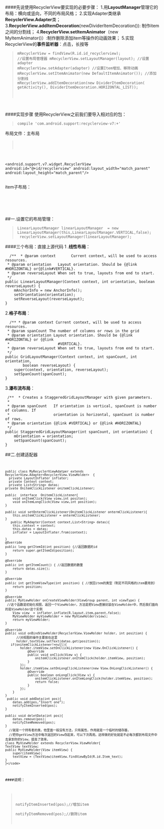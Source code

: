 ####先说使用RecyclerView要实现的必要步骤：
1.用**LayoutManager**管理它的布局：横向或竖向，不同的布局风格；
2.实现Adapter类继承**RecyclerView.Adapter**类；
3.**RecyclerView.addItemDecoration**(newDividerItemDecoration()):
制作item之间的分割线；
4.**RecyclerView.setItemAnimator**（new MyItemAnimator()）:制作删除添加item等操作的动画效果；
5.实现RecyclerView的**事件监听器**：点击，长按等
><code>mRecyclerView = findView(R.id.id_recyclerview);
//设置布局管理器
mRecyclerView.setLayoutManager(layout);
//设置adapter
mRecyclerView.setAdapter(adapter)
//设置Item增加、移除动画
mRecyclerView.setItemAnimator(new DefaultItemAnimator());
//添加分割线
mRecyclerView.addItemDecoration(new DividerItemDecoration(
                getActivity(), DividerItemDecoration.HORIZONTAL_LIST));
</code>

####实现步骤
使用RecyclerView之前我们要导入相对应的包：  
><code>compile 'com.android.support:recyclerview-v7:+'</code>

布局文件：主布局
><pre><code>
 <android.support.v7.widget.RecyclerView
        android:id="@+id/recyclerview"
        android:layout_width="match_parent"
        android:layout_height="match_parent"/>  
</code></pre>

item子布局：
<pre><code>
<LinearLayout xmlns:android="http://schemas.android.com/apk/res/android"
    android:layout_width="match_parent"
    android:background="@drawable/item_bg"
    android:layout_margin="3dp"
    android:layout_height="72dp">    
<TextView
        android:layout_width="72dp"
        android:layout_height="match_parent"
        android:id="@+id/Item_text"
        android:gravity="center" />
</LinearLayout>
</code></pre>
   
##一.设置它的布局管理：
>     LinearLayoutManager linearLayoutManager  = new LinearLayoutManager(this,LinearLayoutManager.VERTICAL,false);        
>      recyclerView.setLayoutManager(linearLayoutManager);

####三个布局：直接上源代码
1 .**线性布局**：
      
      /**  * @param context       Current context, will be used to access resources.
     * @param orientation   Layout orientation. Should be {@link #HORIZONTAL} or{@link#VERTICAL}.
     * @param reverseLayout When set to true, layouts from end to start.
     */
    public LinearLayoutManager(Context context, int orientation, boolean reverseLayout) {
        mAnchorInfo = new AnchorInfo();
        setOrientation(orientation);
        setReverseLayout(reverseLayout);
    }

2.**格子布局**：
  
      /** * @param context Current context, will be used to access resources.
     * @param spanCount The number of columns or rows in the grid
     * @param orientation Layout orientation. Should be {@link #HORIZONTAL} or {@link
     *                      #VERTICAL}.
     * @param reverseLayout When set to true, layouts from end to start.
     */
    public GridLayoutManager(Context context, int spanCount, int orientation,
            boolean reverseLayout) {
        super(context, orientation, reverseLayout);
        setSpanCount(spanCount);
    }
3.**瀑布流布局**：
  
     /**  * Creates a StaggeredGridLayoutManager with given parameters.
     *
     * @param spanCount   If orientation is vertical, spanCount is number of columns. If
     *                    orientation is horizontal, spanCount is number of rows.
     * @param orientation {@link #VERTICAL} or {@link #HORIZONTAL}
     */
    public StaggeredGridLayoutManager(int spanCount, int orientation) {
        mOrientation = orientation;
        setSpanCount(spanCount);
    }

##二.创建适配器  
<code>

    public class MyRecyclerViewAdatper extends RecyclerView.Adapter<RecyclerView.ViewHolder>  {
      private LayoutInflater inflater;
      private Context context;
      private List<String> datas;
    private OnitemClickListener onitemClickListener;

    public  interface  OnitemClickListener{
        void onItemClick(View view,int positon);
        void onItemLongClick(View view,int position);
    }

    public void setOntermClickListener(OnitemClickListener ontermClickListener){
        this.onitemClickListener = ontermClickListener;
    }
       public MyAdapter(Context context,List<String> datas){
        this.context = context;
        this.datas = datas;
        inflater = LayoutInflater.from(context);

    }
    @Override
    public long getItemId(int position) {//返回数据的id
        return super.getItemId(position);
    }

    @Override
    public int getItemCount() { //返回数据的数量
        return datas.size();
    }

    @Override
    public int getItemViewType(int position) { //放回item的类型（制定不同风格的item要用到）
        return position;
    }

    @Override
    public MyViewHolder onCreateViewHolder(ViewGroup parent, int viewType) {
     //这个函数是初始化视图，返回一个ViewHolder，方法是把View直接封装在ViewHolder中，然后我们面向的是ViewHolder这个实例
        View view  = inflater.inflate(R.layout.item,parent,false);
        MyViewHolder myViewHolder = new MyViewHolder(view);
        return myViewHolder;
    }

    @Override
    public void onBindViewHolder(RecyclerView.ViewHolder holder, int position) {
          //对视图的操作主要放在这里
          holder.textView.setText(datas.get(position));
       if(onitemClickListener!=null){
            holder.itemView.setOnClickListener(new View.OnClickListener() {
                @Override
                public void onClick(View v) {
                    onitemClickListener.onItemClick(holder.itemView, position);
                }
            });
            holder.itemView.setOnLongClickListener(new View.OnLongClickListener() {
                @Override
                public boolean onLongClick(View v) {
                    onitemClickListener.onItemLongClick(holder.itemView, position);
                    return false;
                }
            });
        }
    }
     public void addData(int pos){
        datas.add(pos,"Insert one");
        notifyItemInserted(pos);
    }

    public void deletData(int pos){
        datas.remove(pos);
        notifyItemRemoved(pos);
    }
      //就是一个持有者的类，他里面一般没有方法，只有属性，作用就是一个临时的储存器，
      //把你getView方法中每次返回的View存起来，可以下次再用。这样做的好处就是不必每次都到布局文件中去拿到你的View，提高了效率。
    class MyViewHolder extends RecyclerView.ViewHolder{
    TextView textView;
    public MyViewHolder(View itemView) {
        super(itemView);
        textView = (TextView)itemView.findViewById(R.id.Item_text);
    }
    }</code>

####说明： 
> notifyItemInserted(pos);//增加item  
> notifyItemRemoved(pos);//删除item
